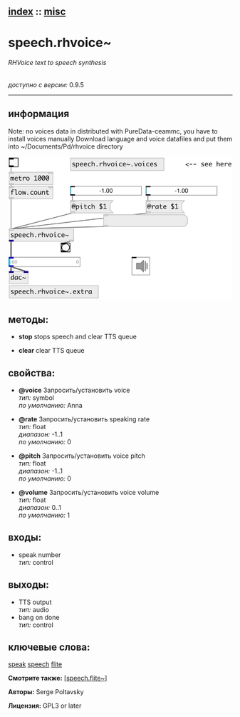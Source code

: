[index](index.html) :: [misc](category_misc.html)
---

# speech.rhvoice~

###### RHVoice text to speech synthesis

*доступно с версии:* 0.9.5

---


## информация
Note: no voices data in distributed with PureData-ceammc, you have to install voices manually Download language and voice datafiles and put them into ~/Documents/Pd/rhvoice directory


[![example](../examples/img/speech.rhvoice~.jpg)](../examples/pd/speech.rhvoice~.pd)





## методы:

* **stop**
stops speech and clear TTS queue<br>

* **clear**
clear TTS queue<br>




## свойства:

* **@voice** 
Запросить/установить voice<br>
_тип:_ symbol<br>
_по умолчанию:_ Anna<br>

* **@rate** 
Запросить/установить speaking rate<br>
_тип:_ float<br>
_диапазон:_ -1..1<br>
_по умолчанию:_ 0<br>

* **@pitch** 
Запросить/установить voice pitch<br>
_тип:_ float<br>
_диапазон:_ -1..1<br>
_по умолчанию:_ 0<br>

* **@volume** 
Запросить/установить voice volume<br>
_тип:_ float<br>
_диапазон:_ 0..1<br>
_по умолчанию:_ 1<br>



## входы:

* speak number<br>
_тип:_ control



## выходы:

* TTS output<br>
_тип:_ audio
* bang on done<br>
_тип:_ control



## ключевые слова:

[speak](keywords/speak.html)
[speech](keywords/speech.html)
[flite](keywords/flite.html)



**Смотрите также:**
[\[speech.flite~\]](speech.flite~.html)




**Авторы:** Serge Poltavsky




**Лицензия:** GPL3 or later





